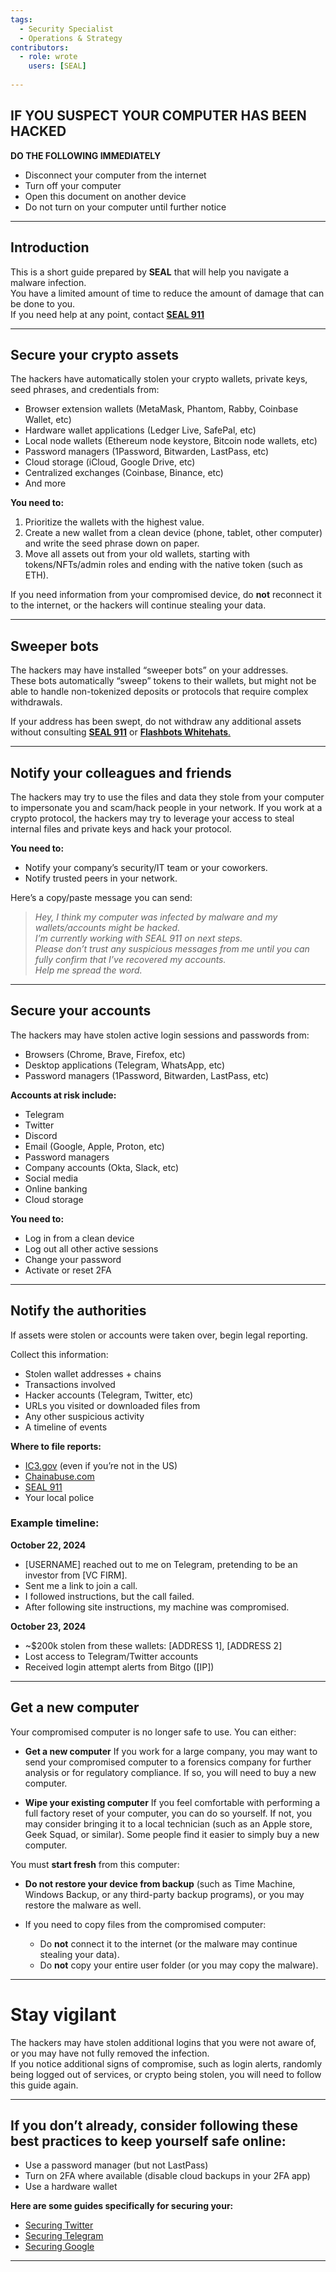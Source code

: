 ```yaml
---
tags:
  - Security Specialist
  - Operations & Strategy
contributors:
  - role: wrote
    users: [SEAL]
  
---
```




## IF YOU SUSPECT YOUR COMPUTER HAS BEEN HACKED  
**DO THE FOLLOWING IMMEDIATELY**

- Disconnect your computer from the internet  
- Turn off your computer  
- Open this document on another device  
- Do not turn on your computer until further notice  

---

## Introduction
This is a short guide prepared by **SEAL** that will help you navigate a malware infection.  
You have a limited amount of time to reduce the amount of damage that can be done to you.  
If you need help at any point, contact [**SEAL 911**](https://t.me/seal_911_bot)

---

## Secure your crypto assets
The hackers have automatically stolen your crypto wallets, private keys, seed phrases, and credentials from:  

- Browser extension wallets (MetaMask, Phantom, Rabby, Coinbase Wallet, etc)  
- Hardware wallet applications (Ledger Live, SafePal, etc)  
- Local node wallets (Ethereum node keystore, Bitcoin node wallets, etc)  
- Password managers (1Password, Bitwarden, LastPass, etc)  
- Cloud storage (iCloud, Google Drive, etc)  
- Centralized exchanges (Coinbase, Binance, etc)  
- And more  

**You need to:**  
1. Prioritize the wallets with the highest value.  
2. Create a new wallet from a clean device (phone, tablet, other computer) and write the seed phrase down on paper.  
3. Move all assets out from your old wallets, starting with tokens/NFTs/admin roles and ending with the native token (such as ETH).  

 If you need information from your compromised device, do **not** reconnect it to the internet, or the hackers will continue stealing your data.  

---

## Sweeper bots
The hackers may have installed “sweeper bots” on your addresses.  
These bots automatically “sweep” tokens to their wallets, but might not be able to handle non-tokenized deposits or protocols that require complex withdrawals.  

If your address has been swept, do not withdraw any additional assets without consulting [**SEAL 911**](https://t.me/seal_911_bot) or [**Flashbots Whitehats**.](https://whitehat.flashbots.net/)  

---

## Notify your colleagues and friends
The hackers may try to use the files and data they stole from your computer to impersonate you and scam/hack people in your network. 
If you work at a crypto protocol, the hackers may try to leverage your access to steal internal files and private keys and hack your protocol.

**You need to:**  
- Notify your company’s security/IT team or your coworkers.  
- Notify trusted peers in your network.  

Here’s a copy/paste message you can send:  

> *Hey, I think my computer was infected by malware and my wallets/accounts might be hacked.  
> I’m currently working with SEAL 911 on next steps.  
> Please don’t trust any suspicious messages from me until you can fully confirm that I’ve recovered my accounts.  
> Help me spread the word.*  

---

## Secure your accounts
The hackers may have stolen active login sessions and passwords from:  

- Browsers (Chrome, Brave, Firefox, etc)  
- Desktop applications (Telegram, WhatsApp, etc)  
- Password managers (1Password, Bitwarden, LastPass, etc)  

**Accounts at risk include:**  
- Telegram  
- Twitter  
- Discord  
- Email (Google, Apple, Proton, etc)  
- Password managers  
- Company accounts (Okta, Slack, etc)  
- Social media  
- Online banking  
- Cloud storage  

**You need to:**  
- Log in from a clean device  
- Log out all other active sessions  
- Change your password  
- Activate or reset 2FA  

---

## Notify the authorities
If assets were stolen or accounts were taken over, begin legal reporting.  

Collect this information:  
- Stolen wallet addresses + chains  
- Transactions involved  
- Hacker accounts (Telegram, Twitter, etc)  
- URLs you visited or downloaded files from  
- Any other suspicious activity  
- A timeline of events  

**Where to file reports:**  
- [IC3.gov](https://www.ic3.gov) (even if you’re not in the US)  
- [Chainabuse.com](https://www.chainabuse.com)  
- [SEAL 911](https://t.me/seal_911_bot)  
- Your local police  

### Example timeline:
**October 22, 2024**  
- [USERNAME] reached out to me on Telegram, pretending to be an investor from [VC FIRM].  
- Sent me a link to join a call.  
- I followed instructions, but the call failed.  
- After following site instructions, my machine was compromised.  

**October 23, 2024**  
- ~$200k stolen from these wallets: [ADDRESS 1], [ADDRESS 2]  
- Lost access to Telegram/Twitter accounts  
- Received login attempt alerts from Bitgo ([IP])  

---

## Get a new computer
Your compromised computer is no longer safe to use. You can either:

- **Get a new computer** If you work for a large company, you may want to send your 
compromised computer to a forensics company for further analysis or for regulatory compliance. 
If so, you will need to buy a new computer.

- **Wipe your existing computer** If you feel comfortable with performing a full factory reset of your computer, you can do so yourself. 
If not, you may consider bringing it to a local technician (such as an Apple store, Geek Squad, or similar). 
Some people find it easier to simply buy a new computer.
 

You must **start fresh** from this computer:  

- **Do not restore your device from backup** (such as Time Machine, Windows Backup, or any third-party backup programs), or you may restore the malware as well.  

- If you need to copy files from the compromised computer:  
  - Do **not** connect it to the internet (or the malware may continue stealing your data).  
  - Do **not** copy your entire user folder (or you may copy the malware).  


---

# Stay vigilant

The hackers may have stolen additional logins that you were not aware of, or you may have not fully removed the infection.  
If you notice additional signs of compromise, such as login alerts, randomly being logged out of services, or crypto being stolen, you will need to follow this guide again.

---

## If you don’t already, consider following these best practices to keep yourself safe online:

- Use a password manager (but not LastPass)  
- Turn on 2FA where available (disable cloud backups in your 2FA app)  
- Use a hardware wallet  

**Here are some guides specifically for securing your:**

- [Securing Twitter](https://frameworks.securityalliance.org/community-management/twitter.html)
- [Securing Telegram](https://frameworks.securityalliance.org/community-management/telegram.html)  
- [Securing Google](https://frameworks.securityalliance.org/community-management/google.html)

---